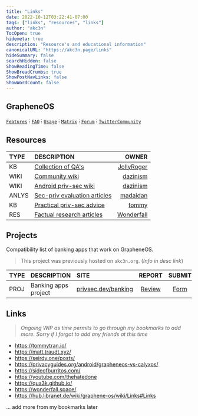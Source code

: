 ```yaml
---
title: "Links"
date: 2022-10-12T03:22:41-07:00
tags: ["links", "resources", "links"]
author: "akc3n"
TocOpen: true
hidemeta: true
description: "Resource's and educational information"
canonicalURL: "https://akc3n.page/links"
hideSummary: false
searchHidden: false
ShowReadingTime: false
ShowBreadCrumbs: true
ShowPostNavLinks: false
ShowWordCount: false
---
```


## GrapheneOS
[`Features`](https:/grapheneos.org/features) ⁝ [`FAQ`](https://grapheneos.org/faq) ⁝ [`Usage`](https://grapheneos.org/usage) ⁝ [`Matrix`](https://app.element.io/#/room/#community:grapheneos.org) ⁝ [`Forum`](https://discuss.grapheneos.org) ⁝ [`TwitterCommunity`](https://twitter.com/i/communities/1530455827949273094)

## Resources

| TYPE | DESCRIPTION | OWNER |
| :--- | :--- | ---: |
| KB | [Collection of QA's](https://github.com/Peter-Easton/GrapheneOS-Knowledge) | [JollyRoger](https://github.com/Peter-Easton/) |
| WIKI | [Community wiki](https://hub.libranet.de/wiki/graphene-os/wiki/Home) | [dazinism](https://github.com/dznsm) |
| WIKI | [Android priv-sec wiki](https://hub.libranet.de/wiki/and-priv-sec/wiki/Home) | [dazinism](https://github.com/dznsm) |
| ANLYS | [Sec-priv evaluation articles](https://madaidans-insecurities.github.io/) | [madaidan](https://github.com/madaidans-insecurities) |
| KB | [Practical priv-sec advice](https://privsec.dev) | [tommy](https://tommytran.io/) |
| RES| [Factual research articles](https://wonderfall.dev/) | [Wonderfall](https://github.com/wonderfall) |

## Projects

Compatibility list of banking apps that work on GrapheneOS.
> This project was previously hosted on `akc3n.org`. (*Info in desc link*)

| TYPE | DESCRIPTION | SITE | REPORT | SUBMIT |
| :--- | :--- | :--- | :---: | :---: |
| PROJ | Banking apps project | [privsec.dev/banking](https://privsec.dev/apps/banking-applications-compatibility-with-grapheneos/) | [Review](https://github.com/PrivSec-dev/banking-apps-compat-report/issues?q=is%3Aissue+is%3Aclosed) | [Form](https://github.com/PrivSec-dev/banking-apps-compat-report/issues/new?assignees=&labels=&template=app_report.yml) |

## Links
> *Ongoing WIP as time permits to go through my bookmarks to add more. Sorry if I forgot to add any friends at this time*
- https://tommytran.io/
- https://matt.traudt.xyz/
- https://seirdy.one/posts/
- https://privacyguides.org/android/grapheneos-vs-calyxos/
- https://sideofburritos.com/
- https://youtube.com/thehatedone
- https://qua3k.github.io/
- https://wonderfall.space/
- https://hub.libranet.de/wiki/graphene-os/wiki/Links#Links

... add more from my bookmarks later
